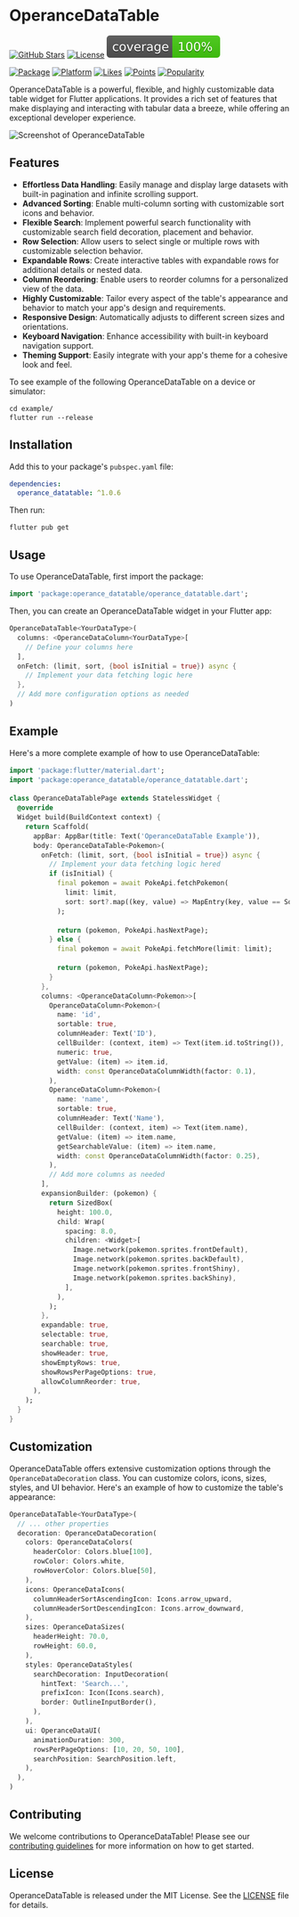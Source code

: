 # OperanceDataTable

[![GitHub Stars](https://img.shields.io/github/stars/zxcvbnmmohd/OperanceDataTable.svg?logo=github)](https://github.com/zxcvbnmmohd/OperanceDataTable/stargazers)
[![License](https://img.shields.io/badge/license-MIT-blue.svg)](https://github.com/zxcvbnmmohd/OperanceDataTable/raw/main/LICENSE)
![Coverage](https://github.com/zxcvbnmmohd/OperanceDataTable/raw/main/coverage_badge.svg?sanitize=true)

[![Package](https://img.shields.io/pub/v/operance_datatable.svg?logo=flutter)](https://pub.dartlang.org/packages/operance_datatable)
[![Platform](https://img.shields.io/badge/platform-all-brightgreen.svg?logo=flutter)](https://img.shields.io/badge/platform-android%20|%20ios%20|%20linux%20|%20macos%20|%20web%20|%20windows-green.svg)
[![Likes](https://img.shields.io/pub/likes/operance_datatable?logo=flutter)](https://pub.dev/packages/operance_datatable/score)
[![Points](https://img.shields.io/pub/points/operance_datatable?logo=flutter)](https://pub.dev/packages/operance_datatable/score)
[![Popularity](https://img.shields.io/pub/popularity/operance_datatable?logo=flutter)](https://pub.dev/packages/operance_datatable/score)

OperanceDataTable is a powerful, flexible, and highly customizable data table widget for Flutter applications. It provides a rich set of features that make displaying and interacting with tabular data a breeze, while offering an exceptional developer experience.

![Screenshot of OperanceDataTable](https://github.com/zxcvbnmmohd/OperanceDataTable/raw/main/screenshot.png)

## Features

- **Effortless Data Handling**: Easily manage and display large datasets with built-in pagination and infinite scrolling support.
- **Advanced Sorting**: Enable multi-column sorting with customizable sort icons and behavior.
- **Flexible Search**: Implement powerful search functionality with customizable search field decoration, placement and behavior.
- **Row Selection**: Allow users to select single or multiple rows with customizable selection behavior.
- **Expandable Rows**: Create interactive tables with expandable rows for additional details or nested data.
- **Column Reordering**: Enable users to reorder columns for a personalized view of the data.
- **Highly Customizable**: Tailor every aspect of the table's appearance and behavior to match your app's design and requirements.
- **Responsive Design**: Automatically adjusts to different screen sizes and orientations.
- **Keyboard Navigation**: Enhance accessibility with built-in keyboard navigation support.
- **Theming Support**: Easily integrate with your app's theme for a cohesive look and feel.

To see example of the following OperanceDataTable on a device or simulator:

```shell
cd example/
flutter run --release
```

## Installation

Add this to your package's `pubspec.yaml` file:

```yaml
dependencies:
  operance_datatable: ^1.0.6
```

Then run:

```shell
flutter pub get
```

## Usage

To use OperanceDataTable, first import the package:

```dart
import 'package:operance_datatable/operance_datatable.dart';
```

Then, you can create an OperanceDataTable widget in your Flutter app:

```dart
OperanceDataTable<YourDataType>(
  columns: <OperanceDataColumn<YourDataType>[
    // Define your columns here
  ],
  onFetch: (limit, sort, {bool isInitial = true}) async {
    // Implement your data fetching logic here
  },
  // Add more configuration options as needed
)
```

## Example

Here's a more complete example of how to use OperanceDataTable:

```dart
import 'package:flutter/material.dart';
import 'package:operance_datatable/operance_datatable.dart';

class OperanceDataTablePage extends StatelessWidget {
  @override
  Widget build(BuildContext context) {
    return Scaffold(
      appBar: AppBar(title: Text('OperanceDataTable Example')),
      body: OperanceDataTable<Pokemon>(
        onFetch: (limit, sort, {bool isInitial = true}) async {
          // Implement your data fetching logic hered
          if (isInitial) {
            final pokemon = await PokeApi.fetchPokemon(
              limit: limit,
              sort: sort?.map((key, value) => MapEntry(key, value == SortDirection.ascending)),
            );

            return (pokemon, PokeApi.hasNextPage);
          } else {
            final pokemon = await PokeApi.fetchMore(limit: limit);

            return (pokemon, PokeApi.hasNextPage);
          }
        },
        columns: <OperanceDataColumn<Pokemon>>[
          OperanceDataColumn<Pokemon>(
            name: 'id',
            sortable: true,
            columnHeader: Text('ID'),
            cellBuilder: (context, item) => Text(item.id.toString()),
            numeric: true,
            getValue: (item) => item.id,
            width: const OperanceDataColumnWidth(factor: 0.1),
          ),
          OperanceDataColumn<Pokemon>(
            name: 'name',
            sortable: true,
            columnHeader: Text('Name'),
            cellBuilder: (context, item) => Text(item.name),
            getValue: (item) => item.name,
            getSearchableValue: (item) => item.name,
            width: const OperanceDataColumnWidth(factor: 0.25),
          ),
          // Add more columns as needed
        ],
        expansionBuilder: (pokemon) {
          return SizedBox(
            height: 100.0,
            child: Wrap(
              spacing: 8.0,
              children: <Widget>[
                Image.network(pokemon.sprites.frontDefault),
                Image.network(pokemon.sprites.backDefault),
                Image.network(pokemon.sprites.frontShiny),
                Image.network(pokemon.sprites.backShiny),
              ],
            ),
          );
        },
        expandable: true,
        selectable: true,
        searchable: true,
        showHeader: true,
        showEmptyRows: true,
        showRowsPerPageOptions: true,
        allowColumnReorder: true,
      ),
    );
  }
}
```

## Customization

OperanceDataTable offers extensive customization options through the `OperanceDataDecoration` class. You can customize colors, icons, sizes, styles, and UI behavior. Here's an example of how to customize the table's appearance:

```dart
OperanceDataTable<YourDataType>(
  // ... other properties
  decoration: OperanceDataDecoration(
    colors: OperanceDataColors(
      headerColor: Colors.blue[100],
      rowColor: Colors.white,
      rowHoverColor: Colors.blue[50],
    ),
    icons: OperanceDataIcons(
      columnHeaderSortAscendingIcon: Icons.arrow_upward,
      columnHeaderSortDescendingIcon: Icons.arrow_downward,
    ),
    sizes: OperanceDataSizes(
      headerHeight: 70.0,
      rowHeight: 60.0,
    ),
    styles: OperanceDataStyles(
      searchDecoration: InputDecoration(
        hintText: 'Search...',
        prefixIcon: Icon(Icons.search),
        border: OutlineInputBorder(),
      ),
    ),
    ui: OperanceDataUI(
      animationDuration: 300,
      rowsPerPageOptions: [10, 20, 50, 100],
      searchPosition: SearchPosition.left,
    ),
  ),
)
```

## Contributing

We welcome contributions to OperanceDataTable! Please see our [contributing guidelines](./CONTRIBUTING.md) for more information on how to get started.

## License

OperanceDataTable is released under the MIT License. See the [LICENSE](./LICENSE) file for details.